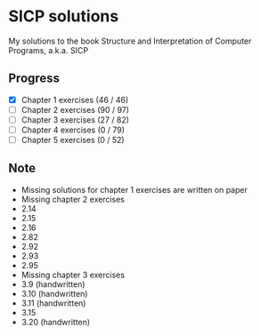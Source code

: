 # SICP solutions
My solutions to the book Structure and Interpretation of Computer Programs, a.k.a. SICP

## Progress
- [x] Chapter 1 exercises (46 / 46)
- [ ] Chapter 2 exercises (90 / 97)
- [ ] Chapter 3 exercises (27 / 82)
- [ ] Chapter 4 exercises (0 / 79)
- [ ] Chapter 5 exercises (0 / 52)

## Note
- Missing solutions for chapter 1 exercises are written on paper
- Missing chapter 2 exercises
 - 2.14
 - 2.15
 - 2.16
 - 2.82
 - 2.92
 - 2.93
 - 2.95
- Missing chapter 3 exercises
 - 3.9 (handwritten)
 - 3.10 (handwritten)
 - 3.11 (handwritten)
 - 3.15
 - 3.20 (handwritten)
